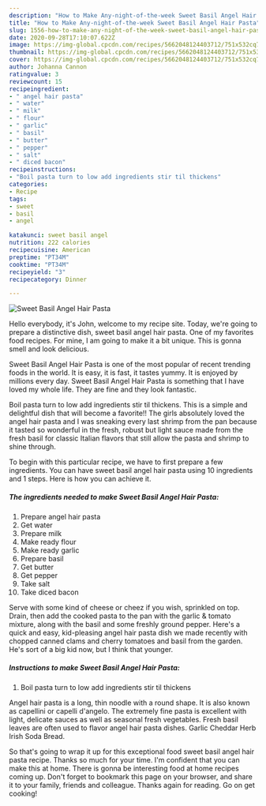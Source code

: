```yaml
---
description: "How to Make Any-night-of-the-week Sweet Basil Angel Hair Pasta"
title: "How to Make Any-night-of-the-week Sweet Basil Angel Hair Pasta"
slug: 1556-how-to-make-any-night-of-the-week-sweet-basil-angel-hair-pasta
date: 2020-09-28T17:10:07.622Z
image: https://img-global.cpcdn.com/recipes/5662048124403712/751x532cq70/sweet-basil-angel-hair-pasta-recipe-main-photo.jpg
thumbnail: https://img-global.cpcdn.com/recipes/5662048124403712/751x532cq70/sweet-basil-angel-hair-pasta-recipe-main-photo.jpg
cover: https://img-global.cpcdn.com/recipes/5662048124403712/751x532cq70/sweet-basil-angel-hair-pasta-recipe-main-photo.jpg
author: Johanna Cannon
ratingvalue: 3
reviewcount: 15
recipeingredient:
- " angel hair pasta"
- " water"
- " milk"
- " flour"
- " garlic"
- " basil"
- " butter"
- " pepper"
- " salt"
- " diced bacon"
recipeinstructions:
- "Boil pasta turn to low add ingredients stir til thickens"
categories:
- Recipe
tags:
- sweet
- basil
- angel

katakunci: sweet basil angel 
nutrition: 222 calories
recipecuisine: American
preptime: "PT34M"
cooktime: "PT34M"
recipeyield: "3"
recipecategory: Dinner

---
```



![Sweet Basil Angel Hair Pasta](https://img-global.cpcdn.com/recipes/5662048124403712/751x532cq70/sweet-basil-angel-hair-pasta-recipe-main-photo.jpg)

Hello everybody, it's John, welcome to my recipe site. Today, we're going to prepare a distinctive dish, sweet basil angel hair pasta. One of my favorites food recipes. For mine, I am going to make it a bit unique. This is gonna smell and look delicious.

Sweet Basil Angel Hair Pasta is one of the most popular of recent trending foods in the world. It is easy, it is fast, it tastes yummy. It is enjoyed by millions every day. Sweet Basil Angel Hair Pasta is something that I have loved my whole life. They are fine and they look fantastic.

Boil pasta turn to low add ingredients stir til thickens. This is a simple and delightful dish that will become a favorite!! The girls absolutely loved the angel hair pasta and I was sneaking every last shrimp from the pan because it tasted so wonderful in the fresh, robust but light sauce made from the fresh basil for classic Italian flavors that still allow the pasta and shrimp to shine through.


To begin with this particular recipe, we have to first prepare a few ingredients. You can have sweet basil angel hair pasta using 10 ingredients and 1 steps. Here is how you can achieve it.

<!--inarticleads1-->

##### The ingredients needed to make Sweet Basil Angel Hair Pasta:

1. Prepare  angel hair pasta
1. Get  water
1. Prepare  milk
1. Make ready  flour
1. Make ready  garlic
1. Prepare  basil
1. Get  butter
1. Get  pepper
1. Take  salt
1. Take  diced bacon


Serve with some kind of cheese or cheez if you wish, sprinkled on top. Drain, then add the cooked pasta to the pan with the garlic &amp; tomato mixture, along with the basil and some freshly ground pepper. Here&#39;s a quick and easy, kid-pleasing angel hair pasta dish we made recently with chopped canned clams and cherry tomatoes and basil from the garden. He&#39;s sort of a big kid now, but I think that younger. 

<!--inarticleads2-->

##### Instructions to make Sweet Basil Angel Hair Pasta:

1. Boil pasta turn to low add ingredients stir til thickens


Angel hair pasta is a long, thin noodle with a round shape. It is also known as capellini or capelli d&#39;angelo. The extremely fine pasta is excellent with light, delicate sauces as well as seasonal fresh vegetables. Fresh basil leaves are often used to flavor angel hair pasta dishes. Garlic Cheddar Herb Irish Soda Bread. 

So that's going to wrap it up for this exceptional food sweet basil angel hair pasta recipe. Thanks so much for your time. I'm confident that you can make this at home. There is gonna be interesting food at home recipes coming up. Don't forget to bookmark this page on your browser, and share it to your family, friends and colleague. Thanks again for reading. Go on get cooking!
